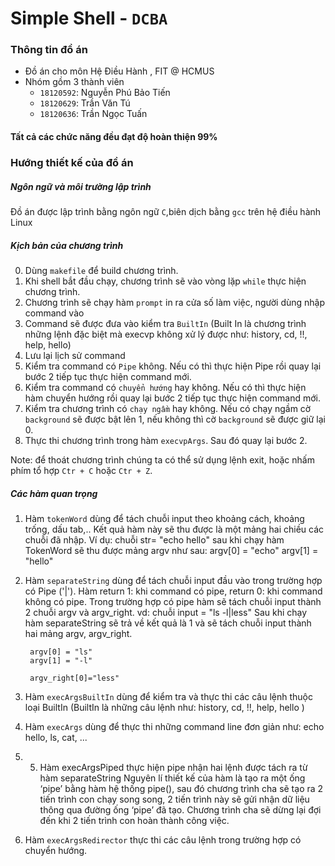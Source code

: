 # Simple Shell - `DCBA`



### Thông tin đồ án

-   Đồ án cho môn Hệ Điều Hành , FIT @ HCMUS
-   Nhóm gồm 3 thành viên
    -   `18120592`: Nguyễn Phú Bảo Tiến
    -   `18120629`: Trần Văn Tú
    -   `18120636`: Trần Ngọc Tuấn

#### Tất cả các chức năng đều đạt độ hoàn thiện 99%

### Hướng thiết kế của đồ án
##### Ngôn ngữ và môi trường lập trình

Đồ án được lập trình bằng ngôn ngữ `C`,biên dịch bằng `gcc` trên hệ điều hành Linux 


##### Kịch bản của chương trình

0. Dùng `makefile` để build chương trình.
1. Khi shell bắt đầu chạy, chương trình sẽ vào vòng lặp `while` thực hiện chương trình.
2. Chương trình sẽ chạy hàm `prompt` in ra cửa số làm việc, người dùng nhập command vào
3. Command sẽ được đưa vào kiểm tra `BuiltIn` (Built In là chương trình những lệnh đặc biệt mà execvp không xử lý được như: history, cd, !!, help, hello)
4. Lưu lại lịch sử command
5. Kiểm tra command có `Pipe` không. Nếu có thì thực hiện Pipe rồi quay lại bước 2 tiếp tục thực hiện command mới.
6. Kiểm tra command có `chuyển hướng` hay không. Nếu có thì thực hiện hàm chuyển hướng rồi quay lại bước 2 tiếp tục thực hiện command mới.
7. Kiểm tra chương trình có `chạy ngầm` hay không. Nếu có chạy ngầm cờ `background` sẽ được bật lên 1, nếu không thì cờ `background` sẽ được giữ lại 0.
8. Thực thi chương trình trong hàm `execvpArgs`. Sau đó quay lại bước 2.

Note: để thoát chương trình chúng ta có thể sử dụng lệnh exit, hoặc nhấm phím tổ hợp `Ctr + C` hoặc `Ctr + Z`.


##### Các hàm quan trọng
1. Hàm `tokenWord` dùng để tách chuỗi input theo khoảng cách, khoảng trống, dấu tab,.. Kết quả hàm này sẽ thu được là một mảng hai chiều các chuỗi đã nhập.
	Ví dụ: chuỗi str= "echo hello"
		sau khi chạy hàm TokenWord sẽ thu được mảng argv như sau: 
		argv[0] = "echo"
		argv[1] = "hello"
2. Hàm `separateString` dùng để tách chuỗi input đầu vào trong trường hợp có Pipe ('|').
	Hàm return 1: khi command có pipe, return 0: khi command không có pipe. 
	Trong trường hợp có pipe hàm sẽ tách chuỗi input thành 2 chuỗi argv và argv_right.
	vd: chuỗi input = "ls -l|less"
		Sau khi chạy hàm separateString sẽ trả về kết quả là 1 và sẽ tách chuỗi input thành hai mảng argv, argv_right.
		
		argv[0] = "ls"
		argv[1] = "-l"
		
		argv_right[0]="less"
3. Hàm `execArgsBuiltIn` dùng để kiểm tra và thực thi các câu lệnh thuộc loại BuiltIn (BuiltIn là những câu lệnh như: history, cd, !!, help, hello ) 
4. Hàm `execArgs` dùng để thực thi những command line đơn giản như: echo hello, ls, cat, ...
5. 5.	Hàm execArgsPiped thực hiện pipe nhận hai lệnh được tách ra từ hàm separateString
Nguyên lí thiết kế của hàm là tạo ra một ống ‘pipe’ bằng hàm hệ thống pipe(), sau đó chương trình cha sẽ tạo ra 2 tiến trình con chạy song song, 2 tiến trình này sẽ gửi nhận dữ liệu thông qua đường ống ‘pipe’ đã tạo. Chương trình cha sẽ dừng lại đợi đến khi 2 tiến trình con hoàn thành công việc.
6. Hàm `execArgsRedirector` thực thi các câu lệnh trong trường hợp có chuyển hướng.




